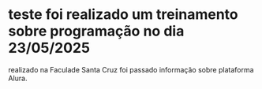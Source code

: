 # teste foi realizado um treinamento sobre programação no dia 23/05/2025
realizado na Faculade Santa Cruz
foi passado informação sobre plataforma Alura.
